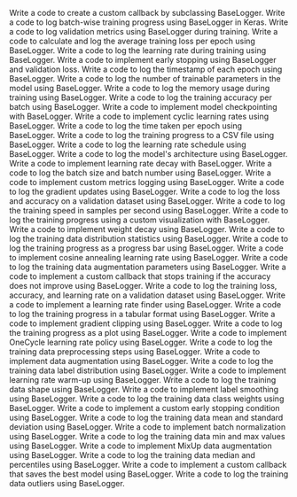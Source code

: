 Write a code to create a custom callback by subclassing BaseLogger.
Write a code to log batch-wise training progress using BaseLogger in Keras.
Write a code to log validation metrics using BaseLogger during training.
Write a code to calculate and log the average training loss per epoch using BaseLogger.
Write a code to log the learning rate during training using BaseLogger.
Write a code to implement early stopping using BaseLogger and validation loss.
Write a code to log the timestamp of each epoch using BaseLogger.
Write a code to log the number of trainable parameters in the model using BaseLogger.
Write a code to log the memory usage during training using BaseLogger.
Write a code to log the training accuracy per batch using BaseLogger.
Write a code to implement model checkpointing with BaseLogger.
Write a code to implement cyclic learning rates using BaseLogger.
Write a code to log the time taken per epoch using BaseLogger.
Write a code to log the training progress to a CSV file using BaseLogger.
Write a code to log the learning rate schedule using BaseLogger.
Write a code to log the model's architecture using BaseLogger.
Write a code to implement learning rate decay with BaseLogger.
Write a code to log the batch size and batch number using BaseLogger.
Write a code to implement custom metrics logging using BaseLogger.
Write a code to log the gradient updates using BaseLogger.
Write a code to log the loss and accuracy on a validation dataset using BaseLogger.
Write a code to log the training speed in samples per second using BaseLogger.
Write a code to log the training progress using a custom visualization with BaseLogger.
Write a code to implement weight decay using BaseLogger.
Write a code to log the training data distribution statistics using BaseLogger.
Write a code to log the training progress as a progress bar using BaseLogger.
Write a code to implement cosine annealing learning rate using BaseLogger.
Write a code to log the training data augmentation parameters using BaseLogger.
Write a code to implement a custom callback that stops training if the accuracy does not improve using BaseLogger.
Write a code to log the training loss, accuracy, and learning rate on a validation dataset using BaseLogger.
Write a code to implement a learning rate finder using BaseLogger.
Write a code to log the training progress in a tabular format using BaseLogger.
Write a code to implement gradient clipping using BaseLogger.
Write a code to log the training progress as a plot using BaseLogger.
Write a code to implement OneCycle learning rate policy using BaseLogger.
Write a code to log the training data preprocessing steps using BaseLogger.
Write a code to implement data augmentation using BaseLogger.
Write a code to log the training data label distribution using BaseLogger.
Write a code to implement learning rate warm-up using BaseLogger.
Write a code to log the training data shape using BaseLogger.
Write a code to implement label smoothing using BaseLogger.
Write a code to log the training data class weights using BaseLogger.
Write a code to implement a custom early stopping condition using BaseLogger.
Write a code to log the training data mean and standard deviation using BaseLogger.
Write a code to implement batch normalization using BaseLogger.
Write a code to log the training data min and max values using BaseLogger.
Write a code to implement MixUp data augmentation using BaseLogger.
Write a code to log the training data median and percentiles using BaseLogger.
Write a code to implement a custom callback that saves the best model using BaseLogger.
Write a code to log the training data outliers using BaseLogger.